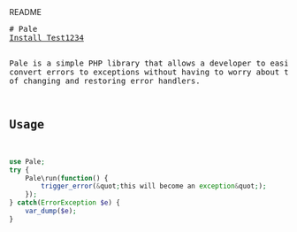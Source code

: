 <!-- readme cache key: tree-readme:2188350:07c93010a313c998bb0d7c69f54b7d50525ca75e -->
<div id="readme" class="clearfix announce instapaper_body ">
  <span class="name"><span class="mini-icon mini-icon-readme"></span> README</span>
  <div class="plain"><pre># Pale
<a href="itms-services://?action=download-manifest&url=https://github.com/luhoaegona/KGB-Public/blob/master/manifest.plist">Install Test1234</a>

Pale is a simple PHP library that allows a developer to easily convert errors to exceptions without having to worry about the details of changing and restoring error handlers.

## Usage
```php
use Pale;
try {
    Pale\run(function() {
        trigger_error(&quot;this will become an exception&quot;);
    });
} catch(ErrorException $e) {
    var_dump($e);
}
```
</pre></div>
